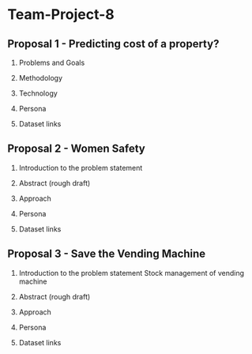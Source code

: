# Team-Project-8

## Proposal 1 - Predicting cost of a property?
1. Problems and Goals

2. Methodology

3. Technology

4. Persona

5. Dataset links



## Proposal 2 - Women Safety
1. Introduction to the problem statement

2. Abstract (rough draft)

3. Approach

4. Persona

5. Dataset links



## Proposal 3 - Save the Vending Machine

1. Introduction to the problem statement
    Stock management of vending machine

2. Abstract (rough draft)

3. Approach

4. Persona

5. Dataset links


